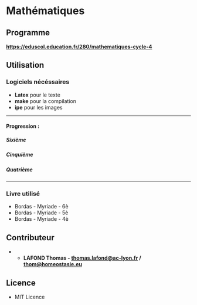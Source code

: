 # Mathématiques


## Programme

**https://eduscol.education.fr/280/mathematiques-cycle-4**

## Utilisation

### Logiciels nécéssaires

- **Latex** pour le texte
- **make** pour la compilation
- **ipe** pour les images


----------------------------------------------------


#### Progression :

##### Sixième

##### Cinquième

##### Quatrième




----------------------------------------------------

### Livre utilisé

- Bordas - Myriade - 6è
- Bordas - Myriade - 5è
- Bordas - Myriade - 4è

## Contributeur

* - **LAFOND Thomas - thomas.lafond@ac-lyon.fr / thom@homeostasie.eu**


## Licence

- MIT Licence